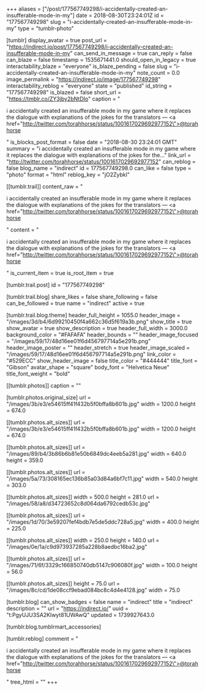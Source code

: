 +++
aliases = ["/post/177567749298/i-accidentally-created-an-insufferable-mode-in-my"]
date = 2018-08-30T23:24:01Z
id = "177567749298"
slug = "i-accidentally-created-an-insufferable-mode-in-my"
type = "tumblr-photo"

[tumblr]
display_avatar = true
post_url = "https://indirect.io/post/177567749298/i-accidentally-created-an-insufferable-mode-in-my"
can_send_in_message = true
can_reply = false
can_blaze = false
timestamp = 1535671441.0
should_open_in_legacy = true
interactability_blaze = "everyone"
is_blaze_pending = false
slug = "i-accidentally-created-an-insufferable-mode-in-my"
note_count = 0.0
image_permalink = "https://indirect.io/image/177567749298"
interactability_reblog = "everyone"
state = "published"
id_string = "177567749298"
is_blazed = false
short_url = "https://tmblr.co/ZY3jby2bNtDIo"
caption = "<p>i accidentally created an insufferable mode in my game where it replaces the dialogue with explanations of the jokes for the translators — <a href=\"http://twitter.com/torahhorse/status/1001617029692977152\">@torahhorse</a></p>"
is_blocks_post_format = false
date = "2018-08-30 23:24:01 GMT"
summary = "i accidentally created an insufferable mode in my game where it replaces the dialogue with explanations of the jokes for the..."
link_url = "http://twitter.com/torahhorse/status/1001617029692977152"
can_reblog = false
blog_name = "indirect"
id = 177567749298.0
can_like = false
type = "photo"
format = "html"
reblog_key = "jO2Zybkl"

[[tumblr.trail]]
content_raw = "<p>i accidentally created an insufferable mode in my game where it replaces the dialogue with explanations of the jokes for the translators — <a href=\"http://twitter.com/torahhorse/status/1001617029692977152\">@torahhorse</a></p>"
content = "<p>i accidentally created an insufferable mode in my game where it replaces the dialogue with explanations of the jokes for the translators &mdash; <a href=\"http://twitter.com/torahhorse/status/1001617029692977152\">@torahhorse</a></p>"
is_current_item = true
is_root_item = true

[tumblr.trail.post]
id = "177567749298"

[tumblr.trail.blog]
share_likes = false
share_following = false
can_be_followed = true
name = "indirect"
active = true

[tumblr.trail.blog.theme]
header_full_height = 1055.0
header_image = "/images/3d/b4/6d99210450f4a662c36d5f619a3b.png"
show_title = true
show_avatar = true
show_description = true
header_full_width = 3000.0
background_color = "#FAFAFA"
header_bounds = ""
header_image_focused = "/images/59/17/48d16ee01f6d456797714a5e291b.png"
header_image_poster = ""
header_stretch = true
header_image_scaled = "/images/59/17/48d16ee01f6d456797714a5e291b.png"
link_color = "#529ECC"
show_header_image = false
title_color = "#444444"
title_font = "Gibson"
avatar_shape = "square"
body_font = "Helvetica Neue"
title_font_weight = "bold"

[[tumblr.photos]]
caption = ""

[tumblr.photos.original_size]
url = "/images/3b/e3/e54615ff41f432b5f0bffa8b601b.jpg"
width = 1200.0
height = 674.0

[[tumblr.photos.alt_sizes]]
url = "/images/3b/e3/e54615ff41f432b5f0bffa8b601b.jpg"
width = 1200.0
height = 674.0

[[tumblr.photos.alt_sizes]]
url = "/images/89/b4/3b86b6b81e50b6849dc4eeb5a281.jpg"
width = 640.0
height = 359.0

[[tumblr.photos.alt_sizes]]
url = "/images/5a/73/308165ec136b85a03d84a6bf7c11.jpg"
width = 540.0
height = 303.0

[[tumblr.photos.alt_sizes]]
width = 500.0
height = 281.0
url = "/images/58/a8/d34723652c8d064da6792cedb53c.jpg"

[[tumblr.photos.alt_sizes]]
url = "/images/1d/70/3e59207fef4bdb7e5de5ddc728a5.jpg"
width = 400.0
height = 225.0

[[tumblr.photos.alt_sizes]]
width = 250.0
height = 140.0
url = "/images/0e/1a/c9d973937285a228b8aedbc16ba2.jpg"

[[tumblr.photos.alt_sizes]]
url = "/images/71/6f/3329c166850740db5147c906080f.jpg"
width = 100.0
height = 56.0

[[tumblr.photos.alt_sizes]]
height = 75.0
url = "/images/8c/cd/1de08ccf9ebad084bc8c4d4e4128.jpg"
width = 75.0

[tumblr.blog]
can_show_badges = false
name = "indirect"
title = "indirect"
description = ""
url = "https://indirect.io/"
uuid = "t:PgyUJU3SA2Klwyt81UWAwQ"
updated = 1739927643.0

[tumblr.blog.tumblrmart_accessories]

[tumblr.reblog]
comment = "<p>i accidentally created an insufferable mode in my game where it replaces the dialogue with explanations of the jokes for the translators — <a href=\"http://twitter.com/torahhorse/status/1001617029692977152\">@torahhorse</a></p>"
tree_html = ""
+++
